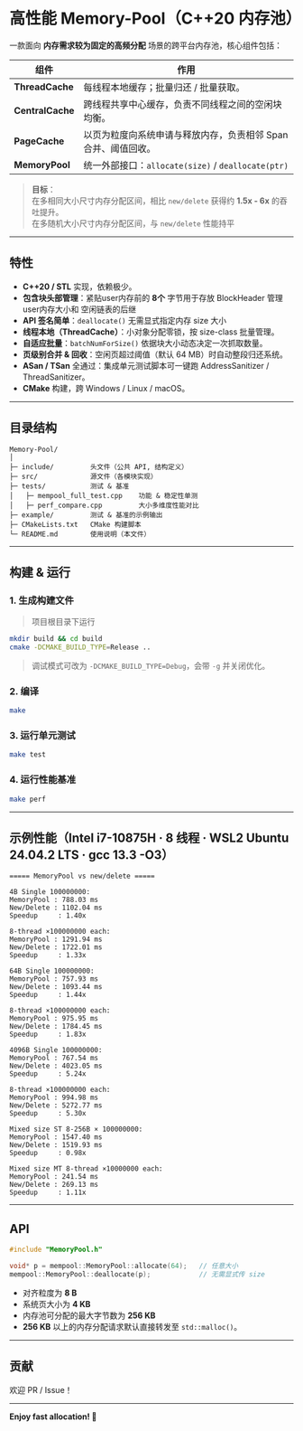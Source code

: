 # 高性能 Memory-Pool（C++20 内存池）

一款面向 **内存需求较为固定的高频分配** 场景的跨平台内存池，核心组件包括：

| 组件               | 作用                                          |
| ---------------- | ------------------------------------------- |
| **ThreadCache**  | 每线程本地缓存；批量归还 / 批量获取。              |
| **CentralCache** | 跨线程共享中心缓存，负责不同线程之间的空闲块均衡。                   |
| **PageCache**    | 以页为粒度向系统申请与释放内存，负责相邻 Span 合并、阈值回收。          |
| **MemoryPool**   | 统一外部接口：`allocate(size)` / `deallocate(ptr)` |

> **目标**：  
> 在多相同大小尺寸内存分配区间，相比 `new/delete` 获得约 **1.5x - 6x** 的吞吐提升。  
> 在多随机大小尺寸内存分配区间，与 `new/delete` 性能持平

---

## 特性

- **C++20 / STL** 实现，依赖极少。
- **包含块头部管理**：紧贴user内存前的 **8个** 字节用于存放 BlockHeader 管理user内存大小和 空闲链表的后继
- **API 签名简单**：`deallocate()` 无需显式指定内存 size 大小
- **线程本地（ThreadCache）**：小对象分配零锁，按 size-class 批量管理。
- **自适应批量**：`batchNumForSize()` 依据块大小动态决定一次抓取数量。
- **页级别合并 & 回收**：空闲页超过阈值（默认 64 MB）时自动整段归还系统。
- **ASan / TSan** 全通过：集成单元测试脚本可一键跑 AddressSanitizer / ThreadSanitizer。
- **CMake** 构建，跨 Windows / Linux / macOS。

---

## 目录结构

```
Memory-Pool/
│
├─ include/         头文件（公共 API, 结构定义）
├─ src/             源文件（各模块实现）
├─ tests/           测试 & 基准
│   ├─ mempool_full_test.cpp    功能 & 稳定性单测
│   ├─ perf_compare.cpp         大小多维度性能对比
├─ example/         测试 & 基准的示例输出
├─ CMakeLists.txt   CMake 构建脚本
└─ README.md        使用说明（本文件）
```

---

## 构建 & 运行

### 1. 生成构建文件

> 项目根目录下运行
```bash
mkdir build && cd build
cmake -DCMAKE_BUILD_TYPE=Release ..
```

> 调试模式可改为 `-DCMAKE_BUILD_TYPE=Debug`，会带 `-g` 并关闭优化。

### 2. 编译

```bash
make
```

### 3. 运行单元测试

```bash
make test
```

### 4. 运行性能基准

```bash
make perf
```

---

## 示例性能（Intel i7-10875H · 8 线程 ·  WSL2 Ubuntu 24.04.2 LTS · gcc 13.3 -O3）

```
===== MemoryPool vs new/delete =====

4B Single 100000000:
MemoryPool : 788.03 ms
New/Delete : 1102.04 ms
Speedup     : 1.40x

8-thread ×100000000 each:
MemoryPool : 1291.94 ms
New/Delete : 1722.01 ms
Speedup     : 1.33x

64B Single 100000000:
MemoryPool : 757.93 ms
New/Delete : 1093.44 ms
Speedup     : 1.44x

8-thread ×100000000 each:
MemoryPool : 975.95 ms
New/Delete : 1784.45 ms
Speedup     : 1.83x

4096B Single 100000000:
MemoryPool : 767.54 ms
New/Delete : 4023.05 ms
Speedup     : 5.24x

8-thread ×100000000 each:
MemoryPool : 994.98 ms
New/Delete : 5272.77 ms
Speedup     : 5.30x

Mixed size ST 8-256B × 100000000:
MemoryPool : 1547.40 ms
New/Delete : 1519.93 ms
Speedup     : 0.98x

Mixed size MT 8-thread ×10000000 each:
MemoryPool : 241.54 ms
New/Delete : 269.13 ms
Speedup     : 1.11x
```

---

## API

```cpp
#include "MemoryPool.h"

void* p = mempool::MemoryPool::allocate(64);   // 任意大小
mempool::MemoryPool::deallocate(p);            // 无需显式传 size
```

 - 对齐粒度为 **8 B**
 - 系统页大小为 **4 KB**
 - 内存池可分配的最大字节数为 **256 KB**
 - **256 KB** 以上的内存分配请求默认直接转发至 `std::malloc()`。

---

## 贡献

欢迎 PR / Issue！

---

**Enjoy fast allocation! 🚀**

